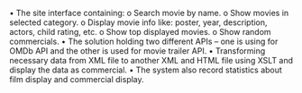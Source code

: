 •	The site interface containing:
o	Search movie by name.
o	Show movies in selected category.
o	Display movie info like: poster, year, description, actors, child rating, etc.
o	Show top displayed movies.
o	Show random commercials.
•	The solution holding two different APIs – one is using for OMDb API and the other is used for movie trailer API.
•	Transforming necessary data from XML file to another XML and HTML file using XSLT and display the data as commercial. 
•	The system also record statistics about film display and commercial display.
